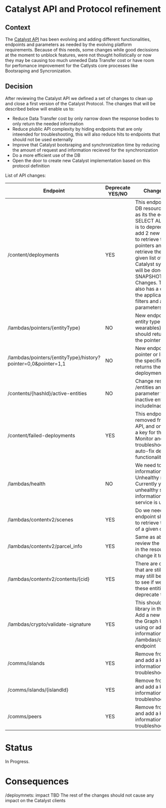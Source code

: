 
# Catalyst API and Protocol refinement 

## Context

The [Catalyst API](https://decentraland.github.io/catalyst-api-specs/) has been evolving and adding different functionalities, endpoints and parameters as needed by the evolving platform requirements. Because of this needs, some changes while good decissions at the moment to unblock features, were not thought hollistically or now they may be causing too much unneded Data Transfer cost or have room for perfomance improvement for the Catlysts core processes like Bootsraping and Syncronization. 

## Decision

After reviewing the Catalyst API we defined a set of changes to clean up and close a first version of the Catalyst Protocol. The changes that will be described below will enable us to: 
- Reduce Data Transfer cost by only narrow down the response bodies to only return the needed information
- Reduce plublic API complexity by hiding endpoints that are only inteended for troubleshooting, this will also reduce hits to endpoints that should not be used externally
- Improve that Catalyst bootsraping and synchronization time by reducing the amount of request and information recieved for the synchronization 
- Do a more efficient use of the DB
- Open the door to create new Catalyst implementation based on this protocol definition

List of API changes: 

| Endpoint                                                       | Deprecate YES/NO | Change Description                                                                                                                                                                                                                                                                                                                                                                                                                              |
|----------------------------------------------------------------|------------------|-------------------------------------------------------------------------------------------------------------------------------------------------------------------------------------------------------------------------------------------------------------------------------------------------------------------------------------------------------------------------------------------------------------------------------------------------|
| /content/deployments                                           | YES              | This endpoint consumes DB resources inefficiently  as its the equivalent to a SELECT ALL.  The proposal is to deprecate this and add 2 new endpoints: one to retrieve the list of all pointers and  another to retrieve the history of a given list of pointers.  Catalyst synchronization will be done using SNAPSHOTS and Pointer Changes.   This endpoint also has a complex UX with the application of many filters and a lot of parameters |
| /lambdas/pointers/{entityType}                                 | NO               | New endpoint  Given an entity type (scene, wearables) this endpoint should return the list of all the pointers                                                                                                                                                                                                                                                                                                                                  |
| /lambdas/pointers/{entityType}/history?pointer=0,0&pointer=1,1 | NO               | New endpoint Given a pointer or list of pointers of the specified entity type, returns the history of deployments                                                                                                                                                                                                                                                                                                                               |
| /contents/{hashId}/active-entities                             | NO               | Change resource to /entities and include a parameter to retrieve inactive entities /entities?includeInactive=true                                                                                                                                                                                                                                                                                                                               |
| /content/failed-deployments                                    | YES              | This endpoint should be removed from the public API, and only be used with a key for the Catalyst Monitor and for troubleshooting or the auto-fix deployments functionality                                                                                                                                                                                                                                                                     |
| /lambdas/health                                                | NO               | We need to add more information like the Unhealthy message. Currently you get an unhealthy state and no information about why the service is unhealthy                                                                                                                                                                                                                                                                                          |
| /lambdas/contentv2/scenes                                      | YES              | Do we need the v2? this endpoint should be generic to retrieve the list of scenes of a given coordinates                                                                                                                                                                                                                                                                                                                                        |
| /lambdas/contentv2/parcel_info                                 | YES              | Same as above, we need to review the need of the v2 in the resource name and change it to be generic                                                                                                                                                                                                                                                                                                                                            |
| /lambdas/contentv2/contents/{cid}                              | YES              | There are old entities v2 that are still requested and may still be valid. We need to see if we can update these entities and deprecate this endpoint                                                                                                                                                                                                                                                                                           |
| /lambdas/crypto/validate-signature                             | YES              | This should be done with a library in the client side. Add a new lambda to return the Graph URL that we are using or add this information to the /lambdas/contracts/servers endpoint                                                                                                                                                                                                                                                            |
| /comms/islands                                                 | YES              | Remove from the public API and add a key to use this information for troubleshooting                                                                                                                                                                                                                                                                                                                                                            |
| /comms/islands/{islandId}                                      | YES              | Remove from the public API and add a key to use this information for troubleshooting                                                                                                                                                                                                                                                                                                                                                            |
| /comms/peers                                                   | YES              | Remove from the public API and add a key to use this information for troubleshooting                                                                                                                                                                                                                                                                                                                                                            |


# Status

In Progress.

# Consequences

/deploymnets: impact TBD 
The rest of the changes should not cause any impact on the Catalyst clients
